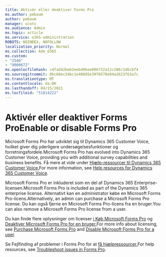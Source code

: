 ```yaml
---
title: Aktivér eller deaktiver Forms Pro
ms.author: pebaum
author: pebaum
manager: scotv
ms.audience: Admin
ms.topic: article
ms.service: o365-administration
ROBOTS: NOINDEX, NOFOLLOW
localization_priority: Normal
ms.collection: Adm_O365
ms.custom:
- "2546"
- "9000672"
ms.openlocfilehash: c4fad42beb2eebd96ee096732a12c206c1d6cbf4
ms.sourcegitcommit: 8bc60ec34bc1e40685e3976576e04a2623f63a7c
ms.translationtype: MT
ms.contentlocale: da-DK
ms.lasthandoff: 04/15/2021
ms.locfileid: "51814222"
---
```

# <a name="enable-or-disable-forms-pro"></a><span data-ttu-id="015f0-102">Aktivér eller deaktiver Forms Pro</span><span class="sxs-lookup"><span data-stu-id="015f0-102">Enable or disable Forms Pro</span></span>

<span data-ttu-id="015f0-103">Microsoft Forms Pro har udviklet sig til Dynamics 365 Customer Voice, hvilket giver dig yderligere undersøgelsesfunktioner og forretningsfordele.</span><span class="sxs-lookup"><span data-stu-id="015f0-103">Microsoft Forms Pro has evolved into Dynamics 365 Customer Voice, providing you with additional survey capabilities and business benefits.</span></span> <span data-ttu-id="015f0-104">Få mere at vide under [Hjælp-ressourcer til Dynamics 365 Customer Voice.](https://go.microsoft.com/fwlink/p/?linkid=2128357)</span><span class="sxs-lookup"><span data-stu-id="015f0-104">For more information, see [Help resources for Dynamics 365 Customer Voice](https://go.microsoft.com/fwlink/p/?linkid=2128357).</span></span>  

<span data-ttu-id="015f0-105">Microsoft Forms Pro er inkluderet som en del af Dynamics 365 Enterprise-licensen.</span><span class="sxs-lookup"><span data-stu-id="015f0-105">Microsoft Forms Pro is included as part of the Dynamics 365 enterprise license.</span></span> <span data-ttu-id="015f0-106">Alternativt kan en administrator købe en Microsoft Forms Pro-licens.</span><span class="sxs-lookup"><span data-stu-id="015f0-106">Alternatively, an admin can purchase a Microsoft Forms Pro license.</span></span> <span data-ttu-id="015f0-107">Du kan også fjerne en Microsoft Forms Pro-licens fra en bruger.</span><span class="sxs-lookup"><span data-stu-id="015f0-107">You can also remove a Microsoft Forms Pro license from a user.</span></span>  

<span data-ttu-id="015f0-108">Du kan finde flere oplysninger om licenser [i Køb Microsoft Forms Pro](https://docs.microsoft.com/forms-pro/purchase#purchase-microsoft-forms-pro-for-users-in-a-dynamics-365-tenant) og [Deaktiver Microsoft Forms Pro for en bruger.](https://docs.microsoft.com/forms-pro/purchase#disable-microsoft-forms-pro-for-a-user-1)</span><span class="sxs-lookup"><span data-stu-id="015f0-108">For more info about licensing, see [Purchase Microsoft Forms Pro](https://docs.microsoft.com/forms-pro/purchase#purchase-microsoft-forms-pro-for-users-in-a-dynamics-365-tenant) and [Disable Microsoft Forms Pro for a user](https://docs.microsoft.com/forms-pro/purchase#disable-microsoft-forms-pro-for-a-user-1).</span></span>
  
<span data-ttu-id="015f0-109">Se Fejlfinding af problemer i Forms Pro for at [få hjælpressourcer.](https://docs.microsoft.com/forms-pro/troubleshoot)</span><span class="sxs-lookup"><span data-stu-id="015f0-109">For help resources, see [Troubleshoot issues in Forms Pro](https://docs.microsoft.com/forms-pro/troubleshoot).</span></span>